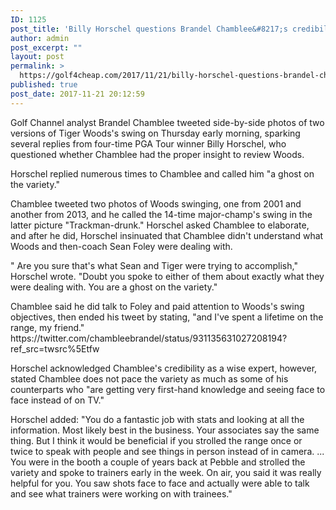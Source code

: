 ```yaml
---
ID: 1125
post_title: 'Billy Horschel questions Brandel Chamblee&#8217;s credibility: &#8216;You are a ghost on the range&#8217;'
author: admin
post_excerpt: ""
layout: post
permalink: >
  https://golf4cheap.com/2017/11/21/billy-horschel-questions-brandel-chamblees-credibility-you-are-a-ghost-on-the-range-golf-com/
published: true
post_date: 2017-11-21 20:12:59
---
```

<div>

Golf Channel analyst Brandel Chamblee tweeted side-by-side photos of two versions of Tiger Woods's swing on Thursday early morning, sparking several replies from four-time PGA Tour winner Billy Horschel, who questioned whether Chamblee had the proper insight to review Woods.

Horschel replied numerous times to Chamblee and called him "a ghost on the variety."

Chamblee tweeted two photos of Woods swinging, one from 2001 and another from 2013, and he called the 14-time major-champ's swing in the latter picture "Trackman-drunk." Horschel asked Chamblee to elaborate, and after he did, Horschel insinuated that Chamblee didn't understand what Woods and then-coach Sean Foley were dealing with.

" Are you sure that's what Sean and Tiger were trying to accomplish," Horschel wrote. "Doubt you spoke to either of them about exactly what they were dealing with. You are a ghost on the variety."
<div>Chamblee said he did talk to Foley and paid attention to Woods's swing objectives, then ended his tweet by stating, "and I've spent a lifetime on the range, my friend."</div>
https://twitter.com/chambleebrandel/status/931135631027208194?ref_src=twsrc%5Etfw

Horschel acknowledged Chamblee's credibility as a wise expert, however, stated Chamblee does not pace the variety as much as some of his counterparts who "are getting very first-hand knowledge and seeing face to face instead of on TV."

Horschel added: "You do a fantastic job with stats and looking at all the information. Most likely best in the business. Your associates say the same thing. But I think it would be beneficial if you strolled the range once or twice to speak with people and see things in person instead of in camera. ... You were in the booth a couple of years back at Pebble and strolled the variety and spoke to trainers early in the week. On air, you said it was really helpful for you. You saw shots face to face and actually were able to talk and see what trainers were working on with trainees."

</div>